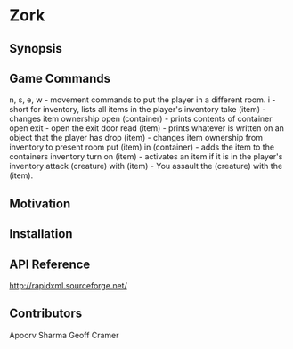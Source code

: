# Zork

## Synopsis

## Game Commands
n, s, e, w - movement commands to put the player in a different room. 
i - short for inventory, lists all items in the player's inventory
take (item) - changes item ownership
open (container) - prints contents of container
open exit - open the exit door
read (item) - prints whatever is written on an object that the player has
drop (item) - changes item ownership from inventory to present room
put (item) in (container) - adds the item to the containers inventory
turn on (item) - activates an item if it is in the player's inventory
attack (creature) with (item) - You assault the (creature) with the (item).

## Motivation

## Installation

## API Reference
http://rapidxml.sourceforge.net/

## Contributors
Apoorv Sharma
Geoff Cramer